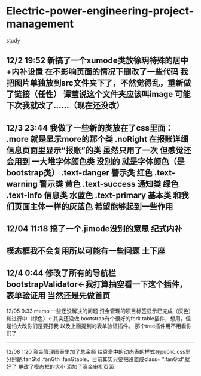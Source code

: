 # Electric-power-engineering-project-management
study

12/2 19:52
新搞了一个xumode类放徐玥特殊的居中+内补设置
在不影响页面的情况下删改了一些代码
我把图片单独放到src文件夹下了，不然觉得乱，重新做了链接（任性）
谭莹说这个文件夹应该叫image 可能下次我就改了……（现在还没改）
--------------------------------------------------------------

12/3 23:44
我做了一些新的类放在了css里面：
.more 就是显示more的那个类
.noRight 在报账详细信息页面里显示“报账”的类 虽然只用了一次 但感觉还会用到
一大堆字体颜色类 没别的 就是字体颜色（是bootstrap类）
.text-danger 警示类 红色
.text-warning 警示类 黄色
.text-success 通知类 绿色
.text-info 信息类 水蓝色
.text-primary 基本类 和我们页面主体一样的灰蓝色
希望能够起到一些作用
------------------------------------------------
12/04 11:18
搞了一个.jimode没别的意思 纪式内补
------------------------------------------------
模态框我不会复用所以可能有一些问题 土下座
---------------------------------------------------------
12/4 0:44
修改了所有的导航栏
bootstrapValidator←我打算抽空看一下这个插件，表单验证用
当然还是先做首页
----------------------------------------------
12/05 9:33 memo
一些还没解决的问题
资金管理的项目标签显示已完成（灰色）和进行中（绿色）←其实还没做
bootstrap有个很好的fork table插件，想用，但是怕大改你们是要打我
以及上面提到的表单验证插件。
那个tree插件用不用看你们了

-----------------------------------------------
12/08 1:20
资金管理图表里加了总金额
给袁奇中的动态表的样式在public.css里 分别是.fanGtd .fanGth .fanGtable，目前其实只要把<td>设置成class= ".fanGtd"就好了
更改了模态框的大小
添加了资金审批页面
